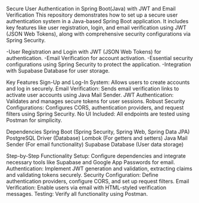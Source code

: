 Secure User Authentication in Spring Boot(Java) with JWT and Email Verification
This repository demonstrates how to set up a secure user authentication system in a Java-based Spring Boot application. It includes key features like user registration, login, and email verification using JWT (JSON Web Tokens), along with comprehensive security configurations via Spring Security.

-User Registration and Login with JWT (JSON Web Tokens) for authentication.
-Email Verification for account activation.
-Essential security configurations using Spring Security to protect the application.
-Integration with Supabase Database for user storage.

Key Features
Sign-Up and Log-In System: Allows users to create accounts and log in securely.
Email Verification: Sends email verification links to activate user accounts using Java Mail Sender.
JWT Authentication: Validates and manages secure tokens for user sessions.
Robust Security Configurations: Configures CORS, authentication providers, and request filters using Spring Security.
No UI Included: All endpoints are tested using Postman for simplicity.

Dependencies
Spring Boot (Spring Security, Spring Web, Spring Data JPA)
PostgreSQL Driver (Database)
Lombok (For getters and setters)
Java Mail Sender (For email functionality)
Supabase Database (User data storage)

Step-by-Step Functionality
Setup: Configure dependencies and integrate necessary tools like Supabase and Google App Passwords for email.
Authentication: Implement JWT generation and validation, extracting claims and validating tokens securely.
Security Configuration: Define authentication providers, configure CORS, and set up request filters.
Email Verification: Enable users via email with HTML-styled verification messages.
Testing: Verify all functionality using Postman. 
